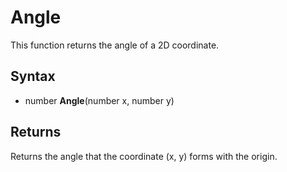 # Angle

This function returns the angle of a 2D coordinate.

## Syntax

- number **Angle**(number x, number y)

## Returns

Returns the angle that the coordinate (x, y) forms with the origin.
